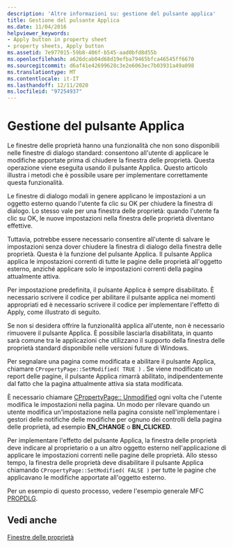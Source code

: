 ```yaml
---
description: 'Altre informazioni su: gestione del pulsante applica'
title: Gestione del pulsante Applica
ms.date: 11/04/2016
helpviewer_keywords:
- Apply button in property sheet
- property sheets, Apply button
ms.assetid: 7e977015-59b8-406f-b545-aad0bfd8d55b
ms.openlocfilehash: a626dcab04d68d19efba79465bfca46545ff6670
ms.sourcegitcommit: d6af41e42699628c3e2e6063ec7b03931a49a098
ms.translationtype: MT
ms.contentlocale: it-IT
ms.lasthandoff: 12/11/2020
ms.locfileid: "97254937"
---
```

# <a name="handling-the-apply-button"></a>Gestione del pulsante Applica

Le finestre delle proprietà hanno una funzionalità che non sono disponibili nelle finestre di dialogo standard: consentono all'utente di applicare le modifiche apportate prima di chiudere la finestra delle proprietà. Questa operazione viene eseguita usando il pulsante Applica. Questo articolo illustra i metodi che è possibile usare per implementare correttamente questa funzionalità.

Le finestre di dialogo modali in genere applicano le impostazioni a un oggetto esterno quando l'utente fa clic su OK per chiudere la finestra di dialogo. Lo stesso vale per una finestra delle proprietà: quando l'utente fa clic su OK, le nuove impostazioni nella finestra delle proprietà diventano effettive.

Tuttavia, potrebbe essere necessario consentire all'utente di salvare le impostazioni senza dover chiudere la finestra di dialogo della finestra delle proprietà. Questa è la funzione del pulsante Applica. Il pulsante Applica applica le impostazioni correnti di tutte le pagine delle proprietà all'oggetto esterno, anziché applicare solo le impostazioni correnti della pagina attualmente attiva.

Per impostazione predefinita, il pulsante Applica è sempre disabilitato. È necessario scrivere il codice per abilitare il pulsante applica nei momenti appropriati ed è necessario scrivere il codice per implementare l'effetto di Apply, come illustrato di seguito.

Se non si desidera offrire la funzionalità applica all'utente, non è necessario rimuovere il pulsante Applica. È possibile lasciarla disabilitata, in quanto sarà comune tra le applicazioni che utilizzano il supporto della finestra delle proprietà standard disponibile nelle versioni future di Windows.

Per segnalare una pagina come modificata e abilitare il pulsante Applica, chiamare `CPropertyPage::SetModified( TRUE )` . Se viene modificato un report delle pagine, il pulsante Applica rimarrà abilitato, indipendentemente dal fatto che la pagina attualmente attiva sia stata modificata.

È necessario chiamare [CPropertyPage:: Unmodified](reference/cpropertypage-class.md#setmodified) ogni volta che l'utente modifica le impostazioni nella pagina. Un modo per rilevare quando un utente modifica un'impostazione nella pagina consiste nell'implementare i gestori delle notifiche delle modifiche per ognuno dei controlli della pagina delle proprietà, ad esempio **EN_CHANGE** o **BN_CLICKED**.

Per implementare l'effetto del pulsante Applica, la finestra delle proprietà deve indicare al proprietario o a un altro oggetto esterno nell'applicazione di applicare le impostazioni correnti nelle pagine delle proprietà. Allo stesso tempo, la finestra delle proprietà deve disabilitare il pulsante Applica chiamando `CPropertyPage::SetModified( FALSE )` per tutte le pagine che applicavano le modifiche apportate all'oggetto esterno.

Per un esempio di questo processo, vedere l'esempio generale MFC [PROPDLG](../overview/visual-cpp-samples.md).

## <a name="see-also"></a>Vedi anche

[Finestre delle proprietà](property-sheets-mfc.md)
